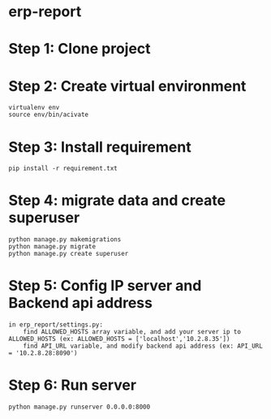 # erp-report

# Step 1: Clone project
# Step 2: Create virtual environment
    virtualenv env
    source env/bin/acivate
# Step 3: Install requirement
    pip install -r requirement.txt
# Step 4: migrate data and create superuser
    python manage.py makemigrations
    python manage.py migrate
    python manage.py create superuser
# Step 5: Config IP server and Backend api address
    in erp_report/settings.py:
        find ALLOWED_HOSTS array variable, and add your server ip to ALLOWED_HOSTS (ex: ALLOWED_HOSTS = ['localhost','10.2.8.35'])
        find API_URL variable, and modify backend api address (ex: API_URL = '10.2.8.28:8090')
# Step 6: Run server
    python manage.py runserver 0.0.0.0:8000


